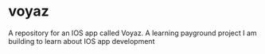 # voyaz
A repository for an IOS app called Voyaz. A learning payground project I am building to learn about IOS app development
